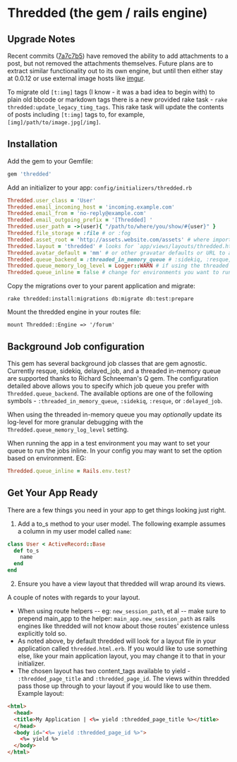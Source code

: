 # Thredded (the gem / rails engine)

## Upgrade Notes

Recent commits ([7a7c7b5](https://github.com/jayroh/thredded/commit/7a7c7b501f910912f026847284a8bb157b69ad44)) have removed the ability to add attachments to a post, but not removed the attachments themselves. Future plans are to extract similar functionality out to its own engine, but until then either stay at 0.0.12 or use external image hosts like [imgur](http://www.imgur.com).

To migrate old `[t:img]` tags (I know - it was a bad idea to begin with) to plain old bbcode or markdown tags there is a new provided rake task - `rake thredded:update_legacy_timg_tags`. This rake task will update the contents of posts including `[t:img]` tags to, for example, `[img]/path/to/image.jpg[/img]`.

## Installation

Add the gem to your Gemfile:

```ruby
gem 'thredded'
```

Add an initializer to your app: `config/initializers/thredded.rb`

```ruby
Thredded.user_class = 'User'
Thredded.email_incoming_host = 'incoming.example.com'
Thredded.email_from = 'no-reply@example.com'
Thredded.email_outgoing_prefix = '[Thredded] '
Thredded.user_path = ->(user){ "/path/to/where/you/show/#{user}" }
Thredded.file_storage = :file # or :fog
Thredded.asset_root = 'http://assets.website.com/assets' # where important things, like emojis, might live
Thredded.layout = 'thredded' # looks for `app/views/layouts/thredded.html.erb`
Thredded.avatar_default = 'mm' # or other gravatar defaults or URL to an image
Thredded.queue_backend = :threaded_in_memory_queue # :sidekiq, :resque, or :delayed_job
Thredded.queue_memory_log_level = Logger::WARN # if using the threaded in memory queue it defaults to warn, but if you'd like more info, change to Logger::INFO or Logger::DEBUG
Thredded.queue_inline = false # change for environments you want to run jobs inline
```

Copy the migrations over to your parent application and migrate:

```
rake thredded:install:migrations db:migrate db:test:prepare
```

Mount the thredded engine in your routes file:

```
mount Thredded::Engine => '/forum'
```

## Background Job configuration

This gem has several background job classes that are gem agnostic. Currently resque, sidekiq, delayed_job, and a threaded in-memory queue are supported thanks to Richard Schneeman's Q gem. The configuration detailed above allows you to specify which job queue you prefer with `Thredded.queue_backend`. The available options are one of the following symbols - `:threaded_in_memory_queue`, `:sidekiq`, `:resque`, or `:delayed_job`.

When using the threaded in-memory queue you may *optionally* update its log-level for more granular debugging with the `Thredded.queue_memory_log_level` setting.

When running the app in a test environment you may want to set your queue to run the jobs inline. In your config you may want to set the option based on environment. EG:

```ruby
Thredded.queue_inline = Rails.env.test?
```

## Get Your App Ready

There are a few things you need in your app to get things looking just right.

1. Add a to_s method to your user model. The following example assumes a column in my user model called `name`:

```ruby
class User < ActiveRecord::Base
  def to_s
    name
  end
end
```

2. Ensure you have a view layout that thredded will wrap around its views.

A couple of notes with regards to your layout.

* When using route helpers -- eg: `new_session_path`, et al -- make sure to prepend main_app to the helper: `main_app.new_session_path` as rails engines like thredded will not know about those routes' existence unless explicitly told so.
* As noted above, by default thredded will look for a layout file in your application called `thredded.html.erb`. If you would like to use something else, like your main application layout, you may change it to that in your initializer.
* The chosen layout has two content_tags available to yield - `:thredded_page_title` and `:thredded_page_id`. The views within thredded pass those up through to your layout if you would like to use them.  Example layout:

```html
<html>
  <head>
  <title>My Application | <%= yield :thredded_page_title %></title>
  </head>
  <body id="<%= yield :thredded_page_id %>">
    <%= yield %>
  </body>
</html>
```
